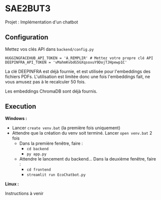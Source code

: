 # SAE2BUT3
Projet : Implémentation d'un chatbot

## Configuration

Mettez vos clés API dans `backend/config.py`

```
HUGGINGFACEHUB_API_TOKEN = 'A_REMPLIR' # Mettez votre propre clé API
DEEPINFRA_API_TOKEN = 'vMahmKvbdG5GXqsoxuY9DojTJHpewp1C'
```

La clé DEEPINFRA est déjà fournie, et est utilisée pour l'embeddings des fichiers PDFs. L'utilisation est limitée donc une fois l'embeddings fait, ne vous amusez pas à le recalculer 50 fois.

Les embeddings ChromaDB sont déjà fournis.

## Execution

**Windows :**

- Lancer `create venv.bat` (la première fois uniquement)
- Attendre que la création du venv soit terminé. Lancer `open venv.bat` 2 fois
  - Dans la première fenêtre, faire : 
    - `cd backend`
    - `py app.py`
  - Attendre le lancement du backend... Dans la deuxième fenêtre, faire :
    - `cd frontend`
    - `streamlit run EcoChatbot.py`

**Linux :**

Instructions à venir
